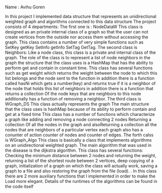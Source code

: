 
Name : Avihu Goren





In this project I implemented  data structure that represents an unidirectional  weighted graph and algorithms connected to this data structure 
The project consists of 4 departments:
The first one is : NodeDataW 
This class is designed as an private  internal class of a graph so that the user can not create vertices from the outside nor access them without accessing the graph.
This class contains a number of very simple functions such as
SetKey getKey SetInfo getInfo SetTag GetTag.
The second class is Neighbors:
Like a node class, this class is a private and internal class of the graph.
The role of the class is to represent a list of node neighbors in the graph the structure that the class uses is a HashMap that has the ability to perform get and contain in constant time.
This class has several functions such as get weight which returns the weight between the node to which this list belongs and the node sent to the function in addition there is a function called hasNi 
which gets a number(key) and returns true if it is a neighbor of the node that holds this list of neighbors in addition there is a function that returns a collection Of the node keys that are neighbors to this node additionally has a function of removing a neighbor.
The third class is WGraph_DS
This class actually represents the graph The main structure that the class uses is hashMap because of its ability to perform contain and get at a fixed time This class has a number of functions
 which characterize a graph like adding and removing a node  connecting 2 nodes Returning a collection Of all the nodes in the graph and alsoReturning a collection  all the nodes that are neighbors of a particular vertex each graph also has a conunter of action counter of nodes and counter of edges. 
The forth calss is WGraph_Algo
This class is basically a class that implements algorithms on an unidirectional  weighted graph. The main algorithm that was used in the disease is the dijkstra algorithm.
This class has several functions:
Checking the minimum distance between 2 nodes and returning the weight, returning a list of the shortest route between 2 vertices, deep copying of a graph, initialization of a graph on which the class will actually work, saving a graph to a file and also restoring the graph from the file (load). .
In this class there are 2 more auxiliary functions that I implemented in order to make the Load more elegant.
Details of the runtimes of the algorithms can be found in the code itself


